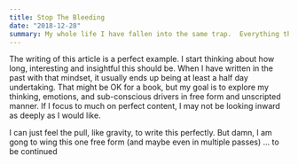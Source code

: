 ```yaml
---
title: Stop The Bleeding
date: "2018-12-28"
summary: My whole life I have fallen into the same trap.  Everything that I do has to be big and has to be perfect.  That sounds like a good thing, right?  Well, it has certainly led to many interesting experiences and outcomes.  But as I get older, and as my capacity for work and stress begins to wane, and as my goals and outlook change, it has become a problem.
---
```


The writing of this article is a perfect example.  I start thinking about how long, interesting and insightful this should be.  When I have written in the past with that mindset, it usually ends up being at least a half day undertaking.  That might be OK for a book, but my goal is to explore my thinking, emotions, and sub-conscious drivers in free form and unscripted manner.  If I focus to much on perfect content, I may not be looking inward as deeply as I would like.

I can just feel the pull, like gravity, to write this perfectly. But damn, I am gong to wing this one free form (and maybe even in multiple passes) ... to be continued


